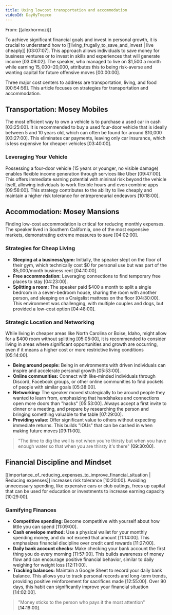 ```yaml
---
title: Using lowcost transportation and accommodation
videoId: Day0yToqeco
---
```


From: [[alexhormozi]] <br/> 

To achieve significant financial goals and invest in personal growth, it is crucial to understand how to [[living_frugally_to_save_and_invest | live cheaply]] <a class="yt-timestamp" data-t="03:07:07">[03:07:07]</a>. This approach allows individuals to save money for business ventures or to invest in skills and experiences that will generate income <a class="yt-timestamp" data-t="03:09:02">[03:09:02]</a>. The speaker, who managed to live on $1,500 a month while earning $15,000-$20,000, attributes this to being risk-averse and wanting capital for future offensive moves <a class="yt-timestamp" data-t="00:00:00">[00:00:00]</a>.

Three major cost centers to address are transportation, living, and food <a class="yt-timestamp" data-t="00:54:56">[00:54:56]</a>. This article focuses on strategies for transportation and accommodation.

## Transportation: Mosey Mobiles

The most efficient way to own a vehicle is to purchase a used car in cash <a class="yt-timestamp" data-t="03:25:00">[03:25:00]</a>.
It is recommended to buy a used four-door vehicle that is ideally between 5 and 10 years old, which can often be found for around $10,000 <a class="yt-timestamp" data-t="03:27:00">[03:27:00]</a>. This eliminates car payments, leaving only car insurance, which is less expensive for cheaper vehicles <a class="yt-timestamp" data-t="03:40:00">[03:40:00]</a>.

### Leveraging Your Vehicle
Possessing a four-door vehicle (15 years or younger, no visible damage) enables flexible income generation through services like Uber <a class="yt-timestamp" data-t="09:47:00">[09:47:00]</a>. This offers immediate earning potential with minimal risk beyond the vehicle itself, allowing individuals to work flexible hours and even combine apps <a class="yt-timestamp" data-t="09:56:00">[09:56:00]</a>. This strategy contributes to the ability to live cheaply and maintain a higher risk tolerance for entrepreneurial endeavors <a class="yt-timestamp" data-t="10:18:00">[10:18:00]</a>.

## Accommodation: Mosey Mansions

Finding low-cost accommodation is critical for reducing monthly expenses. The speaker lived in Southern California, one of the most expensive markets, demonstrating extreme measures to save <a class="yt-timestamp" data-t="04:02:00">[04:02:00]</a>.

### Strategies for Cheap Living
*   **Sleeping at a business/gym:** Initially, the speaker slept on the floor of their gym, which technically cost $0 for personal use but was part of the $5,000/month business rent <a class="yt-timestamp" data-t="04:10:00">[04:10:00]</a>.
*   **Free accommodation:** Leveraging connections to find temporary free places to stay <a class="yt-timestamp" data-t="04:23:00">[04:23:00]</a>.
*   **Splitting a room:** The speaker paid $400 a month to split a single bedroom in a seven-bedroom house, sharing the room with another person, and sleeping on a Craigslist mattress on the floor <a class="yt-timestamp" data-t="04:30:00">[04:30:00]</a>. This environment was challenging, with multiple couples and dogs, but provided a low-cost option <a class="yt-timestamp" data-t="04:48:00">[04:48:00]</a>.

### Strategic Location and Networking
While living in cheaper areas like North Carolina or Boise, Idaho, might allow for a $400 room without splitting <a class="yt-timestamp" data-t="05:05:00">[05:05:00]</a>, it is recommended to consider living in areas where significant opportunities and growth are occurring, even if it means a higher cost or more restrictive living conditions <a class="yt-timestamp" data-t="05:14:00">[05:14:00]</a>.
*   **Being around people:** Being in environments with driven individuals can inspire and accelerate personal growth <a class="yt-timestamp" data-t="05:53:00">[05:53:00]</a>.
*   **Online communities:** Connect with like-minded individuals through Discord, Facebook groups, or other online communities to find pockets of people with similar goals <a class="yt-timestamp" data-t="05:38:00">[05:38:00]</a>.
*   **Networking:** The speaker moved strategically to be around people they wanted to learn from, emphasizing that handshakes and connections open more doors than "hacks" <a class="yt-timestamp" data-t="05:53:00">[05:53:00]</a>. Always accept a first invite to dinner or a meeting, and prepare by researching the person and bringing something valuable to the table <a class="yt-timestamp" data-t="07:29:00">[07:29:00]</a>.
*   **Providing value:** Offer significant value to others without expecting immediate returns. This builds "IOUs" that can be cashed in when making future moves <a class="yt-timestamp" data-t="09:11:00">[09:11:00]</a>.

> "The time to dig the well is not when you're thirsty but when you have enough water so that when you are thirsty it's there" <a class="yt-timestamp" data-t="09:30:00">[09:30:00]</a>.

## Financial Discipline and Mindset

[[importance_of_reducing_expenses_to_improve_financial_situation | Reducing expenses]] increases risk tolerance <a class="yt-timestamp" data-t="10:20:00">[10:20:00]</a>. Avoiding unnecessary spending, like expensive cars or club outings, frees up capital that can be used for education or investments to increase earning capacity <a class="yt-timestamp" data-t="10:29:00">[10:29:00]</a>.

### Gamifying Finances
*   **Competitive spending:** Become competitive with yourself about how little you can spend <a class="yt-timestamp" data-t="11:09:00">[11:09:00]</a>.
*   **Cash envelope method:** Use a physical wallet for your monthly spending money, and do not exceed that amount <a class="yt-timestamp" data-t="11:14:00">[11:14:00]</a>. This emphasizes financial discipline over credit card rewards <a class="yt-timestamp" data-t="11:27:00">[11:27:00]</a>.
*   **Daily bank account checks:** Make checking your bank account the first thing you do every morning <a class="yt-timestamp" data-t="11:57:00">[11:57:00]</a>. This builds awareness of money flow and can encourage positive financial behavior, similar to daily weighing for weight loss <a class="yt-timestamp" data-t="12:11:00">[12:11:00]</a>.
*   **Tracking balances:** Maintain a Google Sheet to record your daily bank balance. This allows you to track personal records and long-term trends, providing positive reinforcement for sacrifices made <a class="yt-timestamp" data-t="12:55:00">[12:55:00]</a>. Over 90 days, this habit can significantly improve your financial situation <a class="yt-timestamp" data-t="14:02:00">[14:02:00]</a>.

> "Money sticks to the person who pays it the most attention" <a class="yt-timestamp" data-t="14:19:00">[14:19:00]</a>.